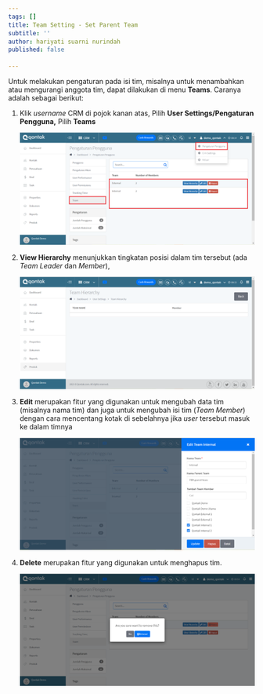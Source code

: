```yaml
---
tags: []
title: Team Setting - Set Parent Team
subtitle: ''
author: hariyati suarni nurindah
published: false

---
```

Untuk melakukan pengaturan pada isi tim, misalnya untuk menambahkan atau mengurangi anggota tim, dapat dilakukan di menu **Teams**. Caranya adalah sebagai berikut:

1. Klik _username_ CRM di pojok kanan atas, Pilih **User Settings/Pengaturan Pengguna,** Pilih **Teams**

   ![](/uploads/team.PNG)
2. **View Hierarchy** menunjukkan tingkatan posisi dalam tim tersebut (ada _Team Leader_ dan _Member_),

   ![](/uploads/team1-1.PNG)
3. **Edit** merupakan fitur yang digunakan untuk mengubah data tim (misalnya nama tim) dan juga untuk mengubah isi tim (_Team Member_) dengan cara mencentang kotak di sebelahnya jika _user_ tersebut masuk ke dalam timnya

   ![](/uploads/team2.PNG)
4. **Delete** merupakan fitur yang digunakan untuk menghapus tim.

   ![](/uploads/team3.PNG)